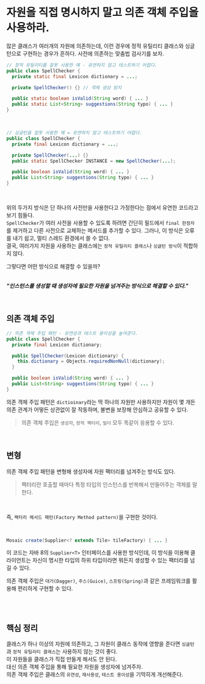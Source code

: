 # 자원을 직접 명시하지 말고 의존 객체 주입을 사용하라.
많은 클래스가 여러개의 자원에 의존하는데, 이런 경우에 정적 유틸리티 클래스와 싱글턴으로 구현하는 경우가 흔하다.
사전에 의존하는 맞춤법 검사기를 보자.

```java
// 정적 유틸리티를 잘못 사용한 예 - 유연하지 않고 테스트하기 어렵다.
public class SpellChecker {
  private static final Lexicon dictionary = ...;

  private SpellChecker() {} // 객체 생성 방지

  public static boolean isValid(String word) { ... }
  public static List<String> suggestions(String typo) { ... }
}
```
</br>

```java
// 싱글턴을 잘못 사용한 예 = 유연하지 않고 테스트하기 어렵다.
public class SpellChecker {
  private final Lexicon dictionary = ...;

  private SpellChecker(...) {}
  public static SpellChecker INSTANCE = new SpellChecker(...);

  public boolean isValid(String word) { ... }
  public List<String> suggestions(String typo) { ... }
}
```
</br>

위의 두가지 방식은 단 하나의 사전만을 사용한다고 가정한다는 점에서 유연한 코드라고 보기 힘들다.</br>
`SpellChecker`가 여러 사전을 사용할 수 있도록 하려면 간단히 필드에서 `final 한정자`를 제거하고 다른 사전으로 교체하는 메서드를 추가할 수 있다.
그러나, 이 방식은 오류를 내기 쉽고, 멀티 스레드 환경에서 쓸 수 없다.</br>
결국, 여러가지 자원을 사용하는 클래스에는 `정적 유틸리티 클래스`나 `싱글턴 방식`이 적합하지 않다.

그렇다면 어떤 방식으로 해결할 수 있을까?
</br></br>

___"인스턴스를 생성할 때 생성자에 필요한 자원을 넘겨주는 방식으로 해결할 수 있다."___

</br>

## 의존 객체 주입
```java
// 의존 객체 주입 패턴 - 유연성과 테스트 용이성을 높여준다.
public class SpellChecker {
  private final Lexicon dictionary;

  public SpellChecker(Lexicon dictionary) {
    this.dictionary = Objects.requiredNonNull(dictionary);
  }

  public boolean isValid(String word) { ... }
  public List<String> suggestions(String typo) { ... }
}
```
의존 객체 주입 패턴은 `dictioinary`라는 딱 하나의 자원만 사용하지만 자원이 몇 개든 의존 관계가 어떻든 상관없이 잘 작동하며, 불변을 보장해 안심하고 공유할 수 있다.
> 의존 객체 주입은 `생성자`, `정적 팩터리`, `빌더` 모두 똑같이 응용할 수 있다.
</br>

## 변형
의존 객체 주입 패턴을 변형해 생성자에 자원 팩터리를 넘겨주는 방식도 있다.
> 팩터리란 호출할 때마다 특정 타입의 인스턴스를 반복해서 만들어주는 객체를 말한다.

</br>

즉, `팩터리 메서드 패턴(Factory Method pattern)`을 구현한 것이다.

</br>

```java
Mosaic create(Supplier<? extends Tile> tileFactory) { ... }
```
이 코드는 자바 8의 `Supplier<T>` 인터페이스를 사용한 방식인데, 이 방식을 이용해 클라이언트는 자신이 명시한 타입의 하위 타입이라면 뭐든지 생성할 수 있는 팩터리를 넘길 수 있다.

의존 객체 주입은 `대거(Dagger)`, `주스(Guice)`, `스프링(Spring)`과 같은 프레임워크를 활용해 편리하게 구현할 수 있다.

</br></br>

## 핵심 정리
클래스가 하나 이상의 자원에 의존하고, 그 자원이 클래스 동작에 영향을 준다면 `싱글턴`과 `정적 유틸리티 클래스`는 사용하지 않는 것이 좋다.</br>
이 자원들을 클래스가 직접 만들게 해서도 안 된다.</br>
대신 의존 객체 주입을 통해 필요한 자원을 생성자에 넘겨주자.</br>
의존 객체 주입은 클래스의 `유연성`, `재사용성`, `테스트 용이성`을 기막히게 개선해준다.
